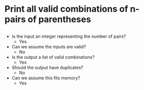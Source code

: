 # Print all valid combinations of n-pairs of parentheses


##
* Is the input an integer representing the number of pairs?
  * Yes
* Can we assume the inputs are valid?
  * No
* Is the output a list of valid combinations?
  * Yes
* Should the output have duplicates?
  * No
* Can we assume this fits memory?
  * Yes

